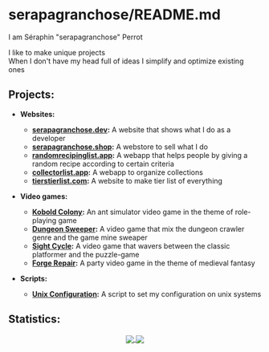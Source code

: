 # serapagranchose/README.md

I am Séraphin "serapagranchose" Perrot

I like to make unique projects  
When I don't have my head full of ideas I simplify and optimize existing ones

## Projects:

- **Websites:**
    - [**serapagranchose.dev**](https://github.com/serapagranchose/serapagranchose.dev)**:** A website that shows what I do as a developer
    - [**serapagranchose.shop**](https://github.com/serapagranchose/serapagranchose.shop)**:** A webstore to sell what I do
    - [**randomrecipinglist.app**](https://github.com/serapagranchose/randomrecipinglist.app)**:** A webapp that helps people by giving a random recipe according to certain criteria
    - [**collectorlist.app**](https://github.com/serapagranchose/collectorlist.app)**:** A webapp to organize collections
    - [**tierstierlist.com**](https://github.com/serapagranchose/tierstierlist.com)**:** A website to make tier list of everything

- **Video games:**
    - [**Kobold Colony**](https://github.com/serapagranchose/kobold-colony)**:** An ant simulator video game in the theme of role-playing game
    - [**Dungeon Sweeper**](https://github.com/serapagranchose/dungeon-sweeper)**:** A video game that mix the dungeon crawler genre and the game mine sweaper
    - [**Sight Cycle**](https://github.com/serapagranchose/sight-cycle)**:** A video game that wavers between the classic platformer and the puzzle-game
    - [**Forge Repair**](https://github.com/serapagranchose/forge-repair)**:** A party video game in the theme of medieval fantasy

- **Scripts:**
    - [**Unix Configuration**](https://github.com/serapagranchose/unix_configuration)**:** A script to set my configuration on unix systems

## Statistics:
<p align="center">
  <a href="https://rebrand.ly/r1ckr0l13r">
    <img align="center" src="https://github-readme-stats.vercel.app/api?username=serapagranchose&cache_seconds=1800&theme=outrun&title_color=8080ff&text_color=ff1aff&icon_color=8080ff&hide=prs,issues&show_icons=true&line_height=30&hide_border=true&border_radius=0"/>
  </a>
  <a href="https://rebrand.ly/r1ckr0l13r">
    <img align="center" src="https://github-readme-stats.vercel.app/api/top-langs/?username=serapagranchose&cache_seconds=1800&layout=compact&card_width=255&theme=outrun&title_color=8080ff&text_color=ff1aff&icon_color=8080ff&hide_border=true&hide=hlsl,shaderlab,objective-c%2B%2B&border_radius=0"/>
  </a>
</p>
